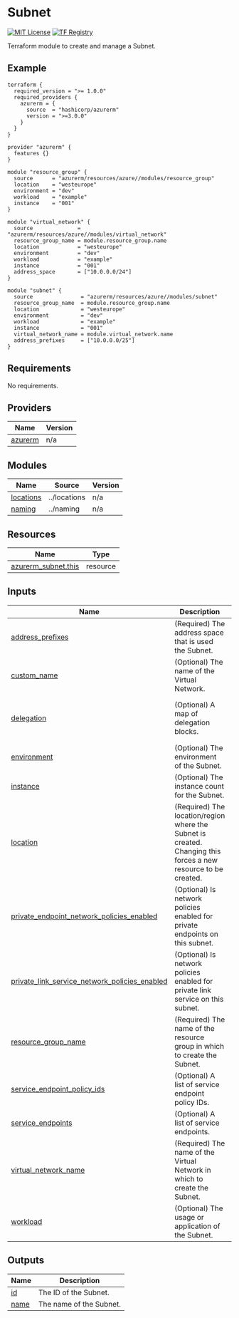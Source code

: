 # Subnet
[![MIT License](https://img.shields.io/badge/license-MIT-orange.svg)](LICENSE) [![TF Registry](https://img.shields.io/badge/terraform-registry-blue.svg)](https://registry.terraform.io/modules/azurerm/resources/azure/latest/submodules/subnet)

Terraform module to create and manage a Subnet.

## Example

```hcl
terraform {
  required_version = ">= 1.0.0"
  required_providers {
    azurerm = {
      source  = "hashicorp/azurerm"
      version = ">=3.0.0"
    }
  }
}

provider "azurerm" {
  features {}
}

module "resource_group" {
  source      = "azurerm/resources/azure//modules/resource_group"
  location    = "westeurope"
  environment = "dev"
  workload    = "example"
  instance    = "001"
}

module "virtual_network" {
  source              = "azurerm/resources/azure//modules/virtual_network"
  resource_group_name = module.resource_group.name
  location            = "westeurope"
  environment         = "dev"
  workload            = "example"
  instance            = "001"
  address_space       = ["10.0.0.0/24"]
}

module "subnet" {
  source               = "azurerm/resources/azure//modules/subnet"
  resource_group_name  = module.resource_group.name
  location             = "westeurope"
  environment          = "dev"
  workload             = "example"
  instance             = "001"
  virtual_network_name = module.virtual_network.name
  address_prefixes     = ["10.0.0.0/25"]
}
```

## Requirements

No requirements.

## Providers

| Name | Version |
|------|---------|
| <a name="provider_azurerm"></a> [azurerm](#provider\_azurerm) | n/a |

## Modules

| Name | Source | Version |
|------|--------|---------|
| <a name="module_locations"></a> [locations](#module\_locations) | ../locations | n/a |
| <a name="module_naming"></a> [naming](#module\_naming) | ../naming | n/a |

## Resources

| Name | Type |
|------|------|
| [azurerm_subnet.this](https://registry.terraform.io/providers/hashicorp/azurerm/latest/docs/resources/subnet) | resource |

## Inputs

| Name | Description | Type | Default | Required |
|------|-------------|------|---------|:--------:|
| <a name="input_address_prefixes"></a> [address\_prefixes](#input\_address\_prefixes) | (Required) The address space that is used the Subnet. | `list(string)` | n/a | yes |
| <a name="input_custom_name"></a> [custom\_name](#input\_custom\_name) | (Optional) The name of the Virtual Network. | `string` | `""` | no |
| <a name="input_delegation"></a> [delegation](#input\_delegation) | (Optional) A map of delegation blocks. | <pre>map(object({<br>    name    = string<br>    actions = list(string)<br>  }))</pre> | `{}` | no |
| <a name="input_environment"></a> [environment](#input\_environment) | (Optional) The environment of the Subnet. | `string` | `""` | no |
| <a name="input_instance"></a> [instance](#input\_instance) | (Optional) The instance count for the Subnet. | `string` | `""` | no |
| <a name="input_location"></a> [location](#input\_location) | (Required) The location/region where the Subnet is created. Changing this forces a new resource to be created. | `string` | n/a | yes |
| <a name="input_private_endpoint_network_policies_enabled"></a> [private\_endpoint\_network\_policies\_enabled](#input\_private\_endpoint\_network\_policies\_enabled) | (Optional) Is network policies enabled for private endpoints on this subnet. | `bool` | `true` | no |
| <a name="input_private_link_service_network_policies_enabled"></a> [private\_link\_service\_network\_policies\_enabled](#input\_private\_link\_service\_network\_policies\_enabled) | (Optional) Is network policies enabled for private link service on this subnet. | `bool` | `false` | no |
| <a name="input_resource_group_name"></a> [resource\_group\_name](#input\_resource\_group\_name) | (Required) The name of the resource group in which to create the Subnet. | `string` | n/a | yes |
| <a name="input_service_endpoint_policy_ids"></a> [service\_endpoint\_policy\_ids](#input\_service\_endpoint\_policy\_ids) | (Optional) A list of service endpoint policy IDs. | `list(string)` | `null` | no |
| <a name="input_service_endpoints"></a> [service\_endpoints](#input\_service\_endpoints) | (Optional) A list of service endpoints. | `list(string)` | `[]` | no |
| <a name="input_virtual_network_name"></a> [virtual\_network\_name](#input\_virtual\_network\_name) | (Required) The name of the Virtual Network in which to create the Subnet. | `string` | n/a | yes |
| <a name="input_workload"></a> [workload](#input\_workload) | (Optional) The usage or application of the Subnet. | `string` | `""` | no |

## Outputs

| Name | Description |
|------|-------------|
| <a name="output_id"></a> [id](#output\_id) | The ID of the Subnet. |
| <a name="output_name"></a> [name](#output\_name) | The name of the Subnet. |
